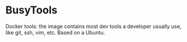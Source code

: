 # BusyTools
Docker tools: the image contains most dev tools a developer usually use, like git, ssh, vim, etc. Based on a Ubuntu.

